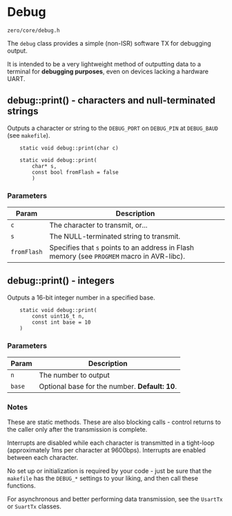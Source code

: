 # Debug
```zero/core/debug.h```

The ```debug``` class provides a simple (non-ISR) software TX for debugging output.

It is intended to be a very lightweight method of outputting data to a terminal for **debugging purposes**, even on devices lacking a hardware UART.

## debug::print() - characters and null-terminated strings
Outputs a character or string to the ```DEBUG_PORT``` on ```DEBUG_PIN``` at ```DEBUG_BAUD``` (see ```makefile```).
```
    static void debug::print(char c)

    static void debug::print(
        char* s,
        const bool fromFlash = false
        )
```

### Parameters
|Param|Description|
|-----|-----------|
|```c```|The character to transmit, or...|
|```s```|The NULL-terminated string to transmit.|
|```fromFlash```|Specifies that ```s``` points to an address in Flash memory (see ```PROGMEM``` macro in AVR-libc).|

## debug::print() - integers
Outputs a 16-bit integer number in a specified base.
```
    static void debug::print(
        const uint16_t n,
        const int base = 10
    )
```

### Parameters
|Param|Description|
|-----|-----------|
|```n```|The number to output|
|```base```|Optional base for the number. **Default: 10**.|

### Notes
These are static methods. These are also blocking calls - control returns to the caller only after the transmission is complete.

Interrupts are disabled while each character is transmitted in a tight-loop (approximately 1ms per character at 9600bps). Interrupts are enabled between each character.

No set up or initialization is required by your code - just be sure that the ```makefile``` has the ```DEBUG_*``` settings to your liking, and then call these functions.

For asynchronous and better performing data transmission, see the ```UsartTx``` or ```SuartTx``` classes.
